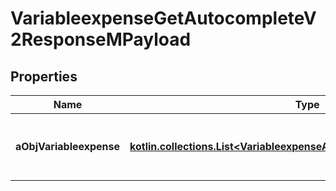 
# VariableexpenseGetAutocompleteV2ResponseMPayload

## Properties
| Name | Type | Description | Notes |
| ------------ | ------------- | ------------- | ------------- |
| **aObjVariableexpense** | [**kotlin.collections.List&lt;VariableexpenseAutocompleteElementResponse&gt;**](VariableexpenseAutocompleteElementResponse.md) | An array of Variableexpense autocomplete element response. |  |



